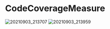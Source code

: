 # CodeCoverageMeasure
![20210903_213707](https://user-images.githubusercontent.com/35192352/132006502-fc78cb68-f8fe-4c06-808b-7fc1ca18a71f.png)
![20210903_213959](https://user-images.githubusercontent.com/35192352/132006687-a5012670-409d-4034-9fd4-a24a218357b7.png)